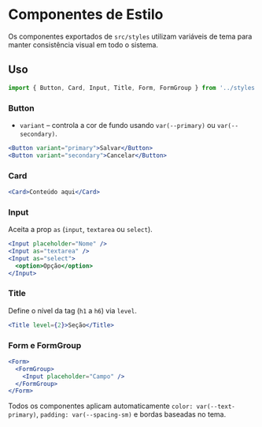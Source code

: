 # Componentes de Estilo

Os componentes exportados de `src/styles` utilizam variáveis de tema para manter consistência visual em todo o sistema.

## Uso

```jsx
import { Button, Card, Input, Title, Form, FormGroup } from '../styles';
```

### Button

- `variant` – controla a cor de fundo usando `var(--primary)` ou `var(--secondary)`.

```jsx
<Button variant="primary">Salvar</Button>
<Button variant="secondary">Cancelar</Button>
```

### Card

```jsx
<Card>Conteúdo aqui</Card>
```

### Input

Aceita a prop `as` (`input`, `textarea` ou `select`).

```jsx
<Input placeholder="Nome" />
<Input as="textarea" />
<Input as="select">
  <option>Opção</option>
</Input>
```

### Title

Define o nível da tag (`h1` a `h6`) via `level`.

```jsx
<Title level={2}>Seção</Title>
```

### Form e FormGroup

```jsx
<Form>
  <FormGroup>
    <Input placeholder="Campo" />
  </FormGroup>
</Form>
```

Todos os componentes aplicam automaticamente `color: var(--text-primary)`, `padding: var(--spacing-sm)` e bordas baseadas no tema.
